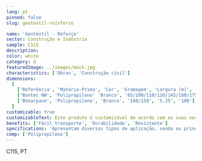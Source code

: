 ```yaml
---
lang: pt
pinned: false
slug: geotextil-reinforce

name: 'Geotêxtil - Reforço'
sector: Construção e Indústria
sample: C115
description:
color: white
category: d
featuredImage: ../images/mock.jpg
characteristics: ['Obras', 'Construção cívil']
dimensions:
  [
    ['Referência', 'Matéria-Prima', 'Cor', 'Gramagem', 'Largura (m)', 'Comprimento (m)'],
    ['Bontec NW', 'Polipropileno' 'Branco', '85/100/110/120/145/160/175/200/210/235/260/300/325/360/385/500', '5.25', '100'],
    ['Bonarpave', 'Polipropileno', 'Branco', '140/150', '5.25', '100'],
  ]
customizable: true
customizableText: Este produto é customizável de acordo com as suas necessidades. Contacte-nos para mais informações.
benefits: ['Fácil transporte', 'Durabilidade', 'Resistente']
specifications: 'Apresentam diversos tipos de aplicação, sendo as principais funções a separação/drenagem e reforço.'
comp: ['Polipropileno']
---
```


C115, PT
